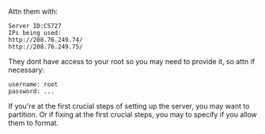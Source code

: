 

Attn them with:
```
Server ID:CS727
IPs being used: 
http://208.76.249.74/
http://208.76.249.75/
```


They dont have access to your root so you may need to provide it, so attn if necessary:
```
username: root
password: ...
```

If you're at the first crucial steps of setting up the server, you may want to partition. Or if fixing at the first crucial steps, you may to specify if you allow them to format.
